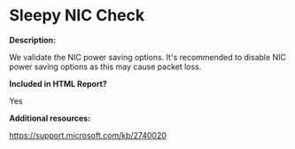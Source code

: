 Sleepy NIC Check
======

**Description:**

We validate the NIC power saving options. It's recommended to disable NIC power saving options as this may cause packet loss.

**Included in HTML Report?**

Yes

**Additional resources:**

https://support.microsoft.com/kb/2740020